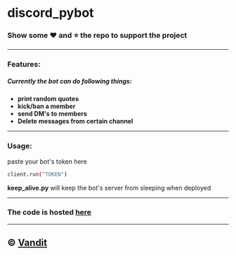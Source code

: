# discord_pybot
### Show some :heart: and :star: the repo to support the project

---

### **Features**:
##### Currently the bot can do following things:
- **print random quotes**
- **kick/ban a member**
- **send DM's to members**
- **Delete messages from certain channel**

---

### **Usage**:
paste your bot's token here
```sh
client.run("TOKEN")
```

**keep_alive.py** will keep the bot's server from sleeping when deployed

---
### **The code is hosted [here](https://repl.it/@vanditvasa/vendz#main.py)**
---
## © [Vandit](https://github.com/vendz)
